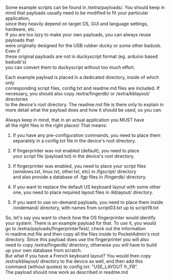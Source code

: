Some example scripts can be found in /extra/payloads/. You should keep in  
mind that payloads usually need to be modified to fit your particular application,  
since they heavily depend on target OS, GUI and language settings, hardware, etc.  
If you are too lazy to make your own payloads, you can always reuse payloads that  
were originally designed for the USB rubber ducky or some other badusb. Even if  
these original payloads are not in duckyscript format (eg. arduino based badusb's)  
you can convert them to duckyscript without too much effort.  
  
Each example payload is placed in a dedicated directory, inside of which only  
corresponding script files, config.txt and readme.md files are included. If  
necessary, you should also copy /extra/fingerdb/ or /extra/kblayout/ directories  
to the device's root directory. The readme.md file is there only to explain in  
more detail what the payload does and how it should be used, so you can.  
  
Always keep in mind, that in an actual application you MUST have  
all the right files in the right places! That means:  

1. If you have any pre-configuration commands, you need to place them  
separately in a config.txt file in the device's root directory.  

2. If fingerprinter was not enabled (default), you need to place  
your script file (payload.txt) in the device's root directory.  
  
3. If fingerprinter was enabled, you need to place your script files  
(windows.txt, linux.txt, other.txt, etc) in /fgscript/ directory  
and also provide a database of .fgp files in /fingerdb/ directory.  
  
4. If you want to replace the default US keyboard layout with some other  
one, you need to place required layout files in /kblayout/ directory.  
  
5. If you want to use on-demand payloads, you need to place them inside  
/ondemand/ directory, with names from script03.txt up to script19.txt  
  
So, let's say you want to check how the OS fingerprinter would identify  
your system. There is an example payload for that. To use it, you would  
go to /extra/payloads/fingerprinterTest/, check out the information  
in readme.md file and then copy all the files inside to PocketAdmin's root  
directory. Since this payload does use the fingerprinter you will also  
need to copy /extra/fingerdb/ directory, otherwise you will have to build  
up your own database from scratch.  
But what if you have a French keyboard layout? You would then copy  
/extra/kblayout/ directory to the device as well, and then add this  
command (without quotes) to config.txt: "USE_LAYOUT fr_FR".  
The payload should now work as described in readme.md  
